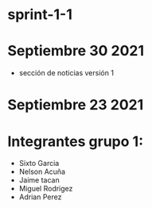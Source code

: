 # sprint-1-1

# Septiembre 30 2021
- sección de noticias versión 1

# Septiembre 23 2021

# Integrantes grupo 1:
- Sixto Garcia
- Nelson Acuña
- Jaime tacan
- Miguel Rodrigez
- Adrian Perez